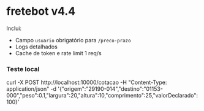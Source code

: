 # fretebot v4.4
Inclui:
- Campo `usuario` obrigatório para `/preco-prazo`
- Logs detalhados
- Cache de token e rate limit 1 req/s

### Teste local
curl -X POST http://localhost:10000/cotacao   -H "Content-Type: application/json"   -d '{"origem":"29190-014","destino":"01153-000","peso":0.1,"largura":20,"altura":10,"comprimento":25,"valorDeclarado":100}'
